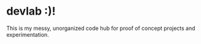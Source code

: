 # devlab :)!
This is my messy, unorganized code hub for proof of concept projects and experimentation.

